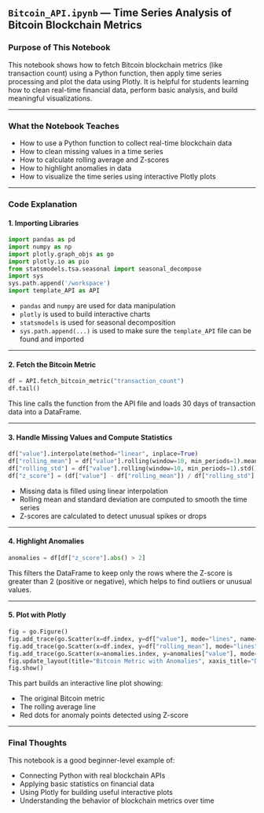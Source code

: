 ## `Bitcoin_API.ipynb` — Time Series Analysis of Bitcoin Blockchain Metrics

### Purpose of This Notebook

This notebook shows how to fetch Bitcoin blockchain metrics (like transaction count) using a Python function, then apply time series processing and plot the data using Plotly. It is helpful for students learning how to clean real-time financial data, perform basic analysis, and build meaningful visualizations.

---

### What the Notebook Teaches
- How to use a Python function to collect real-time blockchain data  
- How to clean missing values in a time series  
- How to calculate rolling average and Z-scores  
- How to highlight anomalies in data  
- How to visualize the time series using interactive Plotly plots  

---

### Code Explanation

#### 1. Importing Libraries

```python
import pandas as pd  
import numpy as np  
import plotly.graph_objs as go  
import plotly.io as pio  
from statsmodels.tsa.seasonal import seasonal_decompose  
import sys  
sys.path.append('/workspace')  
import template_API as API
```

- `pandas` and `numpy` are used for data manipulation  
- `plotly` is used to build interactive charts  
- `statsmodels` is used for seasonal decomposition  
- `sys.path.append(...)` is used to make sure the `template_API` file can be found and imported  

---

#### 2. Fetch the Bitcoin Metric

```python
df = API.fetch_bitcoin_metric("transaction_count")
df.tail()
```

This line calls the function from the API file and loads 30 days of transaction data into a DataFrame.

---

#### 3. Handle Missing Values and Compute Statistics

```python
df["value"].interpolate(method="linear", inplace=True)  
df["rolling_mean"] = df["value"].rolling(window=10, min_periods=1).mean()  
df["rolling_std"] = df["value"].rolling(window=10, min_periods=1).std()  
df["z_score"] = (df["value"] - df["rolling_mean"]) / df["rolling_std"]
```

- Missing data is filled using linear interpolation  
- Rolling mean and standard deviation are computed to smooth the time series  
- Z-scores are calculated to detect unusual spikes or drops  

---

#### 4. Highlight Anomalies

```python
anomalies = df[df["z_score"].abs() > 2]
```

This filters the DataFrame to keep only the rows where the Z-score is greater than 2 (positive or negative), which helps to find outliers or unusual values.

---

#### 5. Plot with Plotly

```python
fig = go.Figure()
fig.add_trace(go.Scatter(x=df.index, y=df["value"], mode="lines", name="Value"))
fig.add_trace(go.Scatter(x=df.index, y=df["rolling_mean"], mode="lines", name="Rolling Mean"))
fig.add_trace(go.Scatter(x=anomalies.index, y=anomalies["value"], mode="markers", name="Anomalies", marker=dict(color="red", size=8)))
fig.update_layout(title="Bitcoin Metric with Anomalies", xaxis_title="Date", yaxis_title="Value")
fig.show()
```

This part builds an interactive line plot showing:
- The original Bitcoin metric  
- The rolling average line  
- Red dots for anomaly points detected using Z-score  

---

### Final Thoughts

This notebook is a good beginner-level example of:
- Connecting Python with real blockchain APIs  
- Applying basic statistics on financial data  
- Using Plotly for building useful interactive plots  
- Understanding the behavior of blockchain metrics over time  
